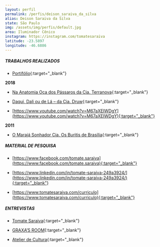 ```yaml
---
layout: perfil
permalink: /perfis/deison_saraiva_da_silva
alias: Deison Saraiva da Silva
state: São Paulo
img: /assets/img/perfis/default.jpg
area: Iluminador Cênico
instagram: https://instagram.com/tomatesaraiva
latitude: -23.5897
longitude: -46.6886
---
```


##### **TRABALHOS REALIZADOS**

- [Portifólio](https://www.tomatesaraiva.com/){:target="_blank"}

**2018**

- [Na Anatomia Oca dos Pássaros da Cia. Terranova](https://www.youtube.com/c/CiaTerranova/videos){:target="_blank"}

- [Daqui, Dali ou de Lá – da Cia. Druw](https://www.youtube.com/watch?v=VOlMteJCPGM){:target="_blank"}

- [https://www.youtube.com/watch?v=M67aXEIWDgY](https://www.youtube.com/watch?v=M67aXEIWDgY){:target="_blank"}

**2011**

- [O Marajá Sonhador Cia. Os Buritis de Brasília](https://www.youtube.com/watch?v=lzwI83Un5pg){:target="_blank"}

##### **MATERIAL DE PESQUISA**

- [https://www.facebook.com/tomate.saraiva](https://www.facebook.com/tomate.saraiva){:target="_blank"}

- [https://www.linkedin.com/in/tomate-saraiva-249a3924/](https://www.linkedin.com/in/tomate-saraiva-249a3924/){:target="_blank"}

- [https://www.tomatesaraiva.com/curriculo](https://www.tomatesaraiva.com/curriculo){:target="_blank"}

##### **ENTREVISTAS**

- [Tomate Saraiva](https://www.youtube.com/channel/UCsExuZB8RTbul9Y3bgH3USQ){:target="_blank"}

- [GRAXA’S ROOM](https://www.youtube.com/watch?v=aPJwvlgb2ho){:target="_blank"}

- [Atelier de Cultura](https://www.youtube.com/watch?v=B-1TSAsBbbQ){:target="_blank"}